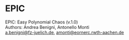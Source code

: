 # EPIC
  
EPIC: Easy Polynomial Chaos (v.1.0)               
Authors: Andrea Benigni, Antonello Monti          
a.benigni@fz-juelich.de, amonti@eornerc.rwth-aachen.de

